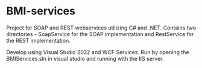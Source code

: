 # BMI-services
Project for SOAP and REST webservices utilizing C# and .NET. Contains two directories - SoapService for the SOAP implementation and RestService for the REST implementation.

Develop using Visual Studio 2022 and WCF Services. Run by opening the BMIServices.sln in visual studio and running with the IIS server.
